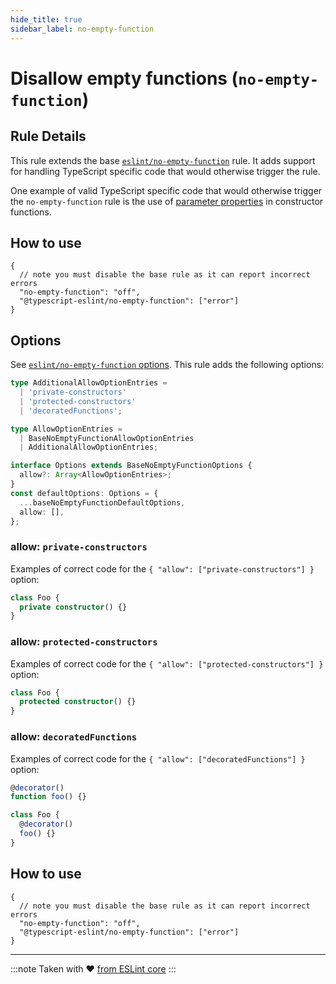 ```yaml
---
hide_title: true
sidebar_label: no-empty-function
---
```


# Disallow empty functions (`no-empty-function`)

## Rule Details

This rule extends the base [`eslint/no-empty-function`](https://eslint.org/docs/rules/no-empty-function) rule.
It adds support for handling TypeScript specific code that would otherwise trigger the rule.

One example of valid TypeScript specific code that would otherwise trigger the `no-empty-function` rule is the use of [parameter properties](https://www.typescriptlang.org/docs/handbook/classes.html#parameter-properties) in constructor functions.

## How to use

```jsonc
{
  // note you must disable the base rule as it can report incorrect errors
  "no-empty-function": "off",
  "@typescript-eslint/no-empty-function": ["error"]
}
```

## Options

See [`eslint/no-empty-function` options](https://eslint.org/docs/rules/no-empty-function#options).
This rule adds the following options:

```ts
type AdditionalAllowOptionEntries =
  | 'private-constructors'
  | 'protected-constructors'
  | 'decoratedFunctions';

type AllowOptionEntries =
  | BaseNoEmptyFunctionAllowOptionEntries
  | AdditionalAllowOptionEntries;

interface Options extends BaseNoEmptyFunctionOptions {
  allow?: Array<AllowOptionEntries>;
}
const defaultOptions: Options = {
  ...baseNoEmptyFunctionDefaultOptions,
  allow: [],
};
```

### allow: `private-constructors`

Examples of correct code for the `{ "allow": ["private-constructors"] }` option:

```ts
class Foo {
  private constructor() {}
}
```

### allow: `protected-constructors`

Examples of correct code for the `{ "allow": ["protected-constructors"] }` option:

```ts
class Foo {
  protected constructor() {}
}
```

### allow: `decoratedFunctions`

Examples of correct code for the `{ "allow": ["decoratedFunctions"] }` option:

```ts
@decorator()
function foo() {}

class Foo {
  @decorator()
  foo() {}
}
```

## How to use

```jsonc
{
  // note you must disable the base rule as it can report incorrect errors
  "no-empty-function": "off",
  "@typescript-eslint/no-empty-function": ["error"]
}
```

---

:::note
Taken with ❤ [from ESLint core](https://github.com/eslint/eslint/blob/master/docs/rules/no-empty-function.md)
:::
